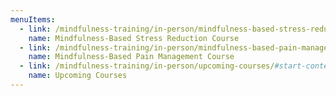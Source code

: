 ```yaml
---
menuItems:
  - link: /mindfulness-training/in-person/mindfulness-based-stress-reduction-course/#start-content
    name: Mindfulness-Based Stress Reduction Course
  - link: /mindfulness-training/in-person/mindfulness-based-pain-management-course/#start-content
    name: Mindfulness-Based Pain Management Course
  - link: /mindfulness-training/in-person/upcoming-courses/#start-content
    name: Upcoming Courses
---
```

